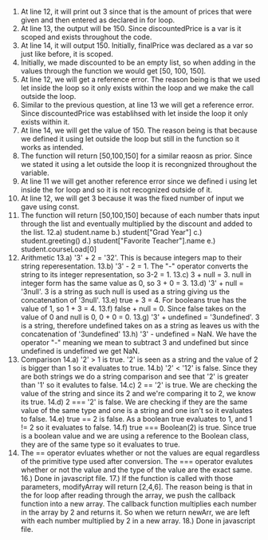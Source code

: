 1. At line 12, it will print out 3 since that is the amount of prices that were given and then entered as declared in for loop.
2. At line 13, the output will be 150. Since discountedPrice is a var is it scoped and exists throughout the code.
3. At line 14, it will output 150. Initially, finalPrice was declared as a var so just like before, it is scoped.
4. Initially, we made discounted to be an empty list, so when adding in the values through the function we would get [50, 100, 150].
5. At line 12, we will get a reference error. The reason being is that we used let inside the loop so it only exists within the loop and we make the call outside the loop.
6. Similar to the previous question, at line 13 we will get a reference error. Since discountedPrice was establihsed with let inside the loop it only exists within it.
7. At line 14, we will get the value of 150. The reason being is that because we defined it using let outside the loop but still in the function so it works as intended.
8. The function will return [50,100,150] for a similar reaosn as prior. Since we stated it using a let outside the loop it is recongnized throughout the variable.
9. At line 11 we will get another reference error since we defined i using let inside the for loop and so it is not recognized outside of it.
10. At line 12, we will get 3 because it was the fixed number of input we gave using const.
11. The function will return [50,100,150] because of each number thats input through the list and eventually multiplied by the discount and added to the list.
12.a) student.name b.) student["Grad Year"] c.) student.greeting() d.) student["Favorite Teacher"].name e.) student.courseLoad[0]
13. Arithmetic
13.a) '3' + 2 = '32'. This is because integers map to their string reperesentation.
13.b) '3' - 2 = 1. The "-" operator converts the string to its integer representation, so 3-2 = 1.
13.c) 3 + null = 3. null in integer form has the same value as 0, so 3 + 0 = 3.
13.d) '3' + null = '3null'. 3 is a string as such null is used as a string giving us the concatenation of '3null'.
13.e) true + 3 = 4. For booleans true has the value of 1, so 1 + 3 = 4.
13.f) false + null = 0. Since false takes on the value of 0 and null is 0, 0 + 0 = 0.
13.g) '3' + undefined = '3undefined'. 3 is a string, therefore undefined takes on as a string as leaves us with the concatenation of '3undefined'
13.h) '3' - undefined = NaN. We have the operator "-" meaning we mean to subtract 3 and undefined but since undefined is undefined we get NaN.
14. Comparison
14.a) '2' > 1 is true. '2' is seen as a string and the value of 2 is bigger than 1 so it evaluates to true.
14.b) '2' < '12' is false. Since they are both strings we do a string comparison and see that '2' is greater than '1' so it evalutes to false.
14.c) 2 == '2' is true. We are checking the value of the string and since its 2 and we're comparing it to 2, we know its true.
14.d) 2 === '2' is false. We are checking if they are the same value of the same type and one is a string and one isn't so it evaluates to false.
14.e) true == 2 is false. As a boolean true evaluates to 1, and 1 != 2 so it evaluates to false.
14.f) true === Boolean(2) is true. Since true is a boolean value and we are using a reference to the Boolean class, they are of the same type so it evaluates to true.
15. The == operator evluates whether or not the values are equal regardless of the primitive type used after conversion. The === operator evalutes whether or not the value and the type of the value are the exact same. 
16.) Done in javascript file.
17.) If the function is called with those parameters, modifyArray will return [2,4,6]. The reason being is that in the for loop after reading through the array, we push the callback function into a new array. The callback function multiplies each number in the array by 2 and returns it. So when we return newArr, we are left with each number multiplied by 2 in a new array.
18.) Done in javascript file.
